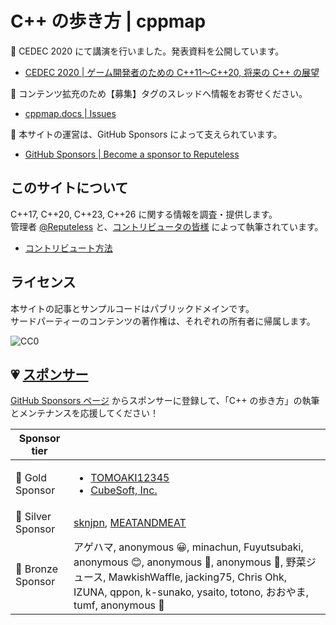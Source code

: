 # C++ の歩き方 | cppmap

📢 CEDEC 2020 にて講演を行いました。発表資料を公開しています。

- [CEDEC 2020 | ゲーム開発者のための C++11～C++20, 将来の C++ の展望](https://speakerdeck.com/cpp/cedec2020)

📢 コンテンツ拡充のため【募集】タグのスレッドへ情報をお寄せください。

- [cppmap.docs | Issues](https://github.com/cppmap/cppmap.docs/issues)

📢 本サイトの運営は、GitHub Sponsors によって支えられています。

- [GitHub Sponsors | Become a sponsor to Reputeless](https://github.com/sponsors/Reputeless)


## このサイトについて
C++17, C++20, C++23, C++26 に関する情報を調査・提供します。  
管理者 <a href="https://twitter.com/Reputeless" target="_blank">@Reputeless</a> と、<a href="contribution/contributors/" target="_blank">コントリビュータの皆様</a> によって執筆されています。

- [コントリビュート方法](https://github.com/cppmap/cppmap.docs)


## ライセンス
本サイトの記事とサンプルコードはパブリックドメインです。  
サードパーティーのコンテンツの著作権は、それぞれの所有者に帰属します。

<img src="https://i.creativecommons.org/p/zero/1.0/88x31.png" alt="CC0"/>  


## 💗 [スポンサー](https://github.com/sponsors/Reputeless)

[GitHub Sponsors ページ](https://github.com/sponsors/Reputeless) からスポンサーに登録して、「C++ の歩き方」の執筆とメンテナンスを応援してください！

|Sponsor tier| |
|--|--|
|🌳 Gold Sponsor |<ul><li>[TOMOAKI12345](https://github.com/TOMOAKI12345)</li><li>[CubeSoft, Inc.](https://www.cube-soft.jp/)</li></ul>|
|🌴 Silver Sponsor |[sknjpn](https://twitter.com/sknjpn), [MEATANDMEAT](https://github.com/MEATANDMEAT)|
|🌷 Bronze Sponsor |アゲハマ, anonymous 😀, minachun, Fuyutsubaki, anonymous 😊, anonymous 🐝, anonymous 🐠, 野菜ジュース, MawkishWaffle, jacking75, Chris Ohk, IZUNA, qppon, k-sunako, ysaito, totono, おおやま, tumf, anonymous 🍵  |

